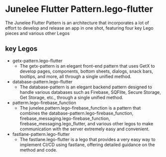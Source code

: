 # Junelee Flutter Pattern.lego-flutter
The Junelee Flutter Pattern is an architecture that incorporates a lot of effort to develop and release an app in one shot, featuring four key Lego pieces and various other Legos

## key Legos
- getx-pattern.lego-flutter
  - The getx-pattern is an elegant front-end pattern that uses GetX to develop pages, components, bottom sheets, dialogs, snack bars, tooltips, and more, all through a single unified method.
- database-pattern.lego-flutter
  - The database-pattern is an elegant backend pattern designed to handle various databases such as Firebase, SQFlite, Secure Storage, Get Storage, etc., through a single unified method.
- patterm.lego-firebase_function
  - The junelee.pattern.lego-firebase_function is a pattern that combines the database-pattern.lego-firebase_function, firebase_messaging.lego-firebase_function, firebase_messaging.lego_flutter, and various other legos to make communication with the server extremely easy and convenient.
- fastlane-pattern.lego-flutter
  - The fastlane.lego-flutter is a lego that provides a very easy way to implement CI/CD using fastlane, offering detailed guidance on the method and code.
